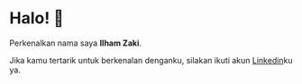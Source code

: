 # Halo! 👋

Perkenalkan nama saya **Ilham Zaki**.

Jika kamu tertarik untuk berkenalan denganku, silakan ikuti akun [Linkedin](https://www.linkedin.com/in/ilham-zaki-0835a8171/)ku ya.



